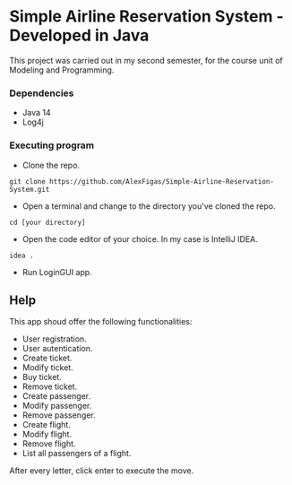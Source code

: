 # Simple Airline Reservation System - Developed in Java

This project was carried out in my second semester, for the course unit of Modeling and Programming.

### Dependencies

* Java 14
* Log4j

### Executing program

* Clone the repo.
```
git clone https://github.com/AlexFigas/Simple-Airline-Reservation-System.git
```
* Open a terminal and change to the directory you've cloned the repo.
```
cd [your directory]
```
* Open the code editor of your choice. In my case is IntelliJ IDEA.
```
idea .
```
* Run LoginGUI app.

## Help

This app shoud offer the following functionalities:

* User registration.
* User autentication.
* Create ticket.
* Modify ticket.
* Buy ticket.
* Remove ticket.
* Create passenger.
* Modify passenger.
* Remove passenger.
* Create flight.
* Modify flight.
* Remove flight.
* List all passengers of a flight.

After every letter, click enter to execute the move.